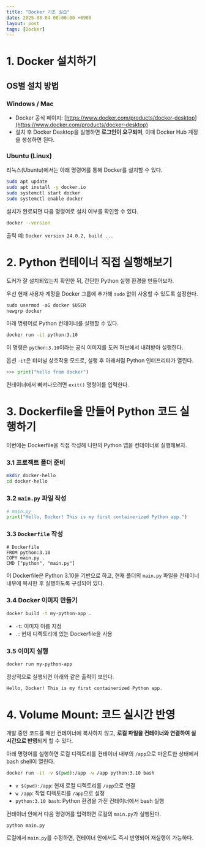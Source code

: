 ```yaml
---
title: "Docker 기초 실습"
date: 2025-08-04 00:00:00 +0900
layout: post
tags: [Docker]
---
```

# 1. Docker 설치하기

## OS별 설치 방법

### **Windows / Mac**

- Docker 공식 페이지: [https://www.docker.com/products/docker-desktop](https://www.docker.com/products/docker-desktop)
- 설치 후 Docker Desktop을 실행하면 **로그인이 요구되며**, 이때 Docker Hub 계정을 생성하면 된다.

### **Ubuntu (Linux)**

리눅스(Ubuntu)에서는 아래 명령어를 통해 Docker를 설치할 수 있다.

```bash
sudo apt update
sudo apt install -y docker.io
sudo systemctl start docker
sudo systemctl enable docker
```

설치가 완료되면 다음 명령어로 설치 여부를 확인할 수 있다.

```bash
docker --version
```

출력 예: `Docker version 24.0.2, build ...`

# 2. Python 컨테이너 직접 실행해보기

도커가 잘 설치되었는지 확인한 뒤, 간단한 Python 실행 환경을 만들어보자.

우선 현재 사용자 계정을 Docker 그룹에 추가해 `sudo` 없이 사용할 수 있도록 설정한다.

```python
sudo usermod -aG docker $USER
newgrp docker
```

아래 명령어로 Python 컨테이너를 실행할 수 있다.

```bash
docker run -it python:3.10
```

이 명령은 `python:3.10`이라는 공식 이미지를 도커 허브에서 내려받아 실행한다.

옵션 `-it`은 터미널 상호작용 모드로, 실행 후 아래처럼 Python 인터프리터가 열린다.

```python
>>> print("hello from docker")
```

컨테이너에서 빠져나오려면 `exit()` 명령어를 입력한다.

# 3. Dockerfile을 만들어 Python 코드 실행하기

이번에는 Dockerfile을 직접 작성해 나만의 Python 앱을 컨테이너로 실행해보자.

### 3.1 프로젝트 폴더 준비

```bash
mkdir docker-hello
cd docker-hello
```

### 3.2 `main.py` 파일 작성

```python
# main.py
print("Hello, Docker! This is my first containerized Python app.")
```

### 3.3 `Dockerfile` 작성

```docker
# Dockerfile
FROM python:3.10
COPY main.py .
CMD ["python", "main.py"]
```

이 Dockerfile은 Python 3.10을 기반으로 하고, 현재 폴더의 `main.py` 파일을 컨테이너 내부에 복사한 후 실행하도록 구성되어 있다.

### 3.4 Docker 이미지 만들기

```bash
docker build -t my-python-app .
```

- `-t`: 이미지 이름 지정
- `.`: 현재 디렉토리에 있는 Dockerfile을 사용

### 3.5 이미지 실행

```bash
docker run my-python-app
```

정상적으로 실행되면 아래와 같은 출력이 보인다.

```bash
Hello, Docker! This is my first containerized Python app.
```

# 4. Volume Mount: 코드 실시간 반영

개발 중인 코드를 매번 컨테이너에 복사하지 않고, **로컬 파일을 컨테이너와 연결하여 실시간으로 반영**되게 할 수 있다.

아래 명령어를 실행하면 로컬 디렉토리를 컨테이너 내부의 `/app`으로 마운트한 상태에서 bash shell이 열린다.

```bash
docker run -it -v $(pwd):/app -w /app python:3.10 bash
```

- `v $(pwd):/app`: 현재 로컬 디렉토리를 `/app`으로 연결
- `w /app`: 작업 디렉토리를 `/app`으로 설정
- `python:3.10 bash`: Python 환경을 가진 컨테이너에서 bash 실행

컨테이너 안에서 다음 명령어를 입력하면 로컬의 `main.py`가 실행된다.

```bash
python main.py
```

로컬에서 `main.py`를 수정하면, 컨테이너 안에서도 즉시 반영되어 재실행이 가능하다.